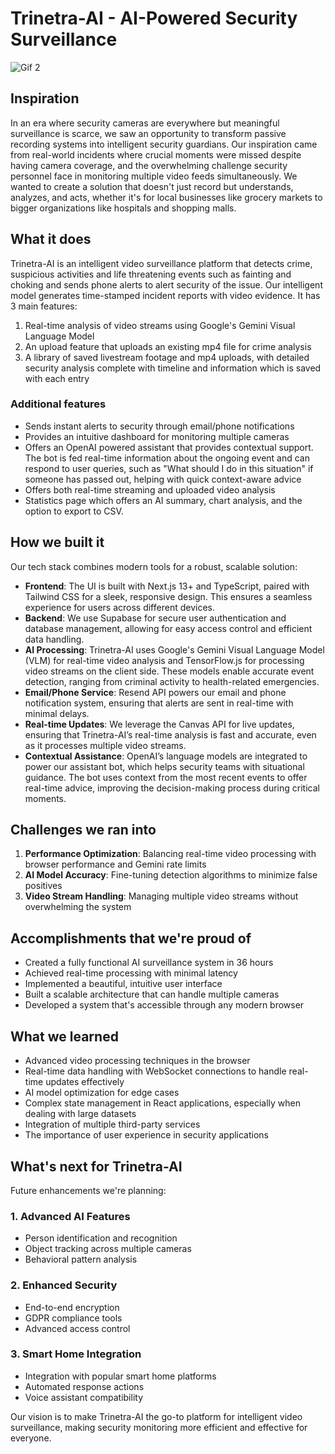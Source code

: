 # Trinetra-AI - AI-Powered Security Surveillance

![Gif 2](public/gifs/gallary.gif)
## Inspiration
In an era where security cameras are everywhere but meaningful surveillance is scarce, we saw an opportunity to transform passive recording systems into intelligent security guardians. Our inspiration came from real-world incidents where crucial moments were missed despite having camera coverage, and the overwhelming challenge security personnel face in monitoring multiple video feeds simultaneously. We wanted to create a solution that doesn't just record but understands, analyzes, and acts, whether it's for local businesses like grocery markets to bigger organizations like hospitals and shopping malls.

## What it does
Trinetra-AI is an intelligent video surveillance platform that detects crime, suspicious activities and life threatening events such as fainting and choking and sends phone alerts to alert security of the issue. Our intelligent model generates time-stamped incident reports with video evidence. It has 3 main features:
1. Real-time analysis of video streams using Google's Gemini Visual Language Model
2. An upload feature that uploads an existing mp4 file for crime analysis
3. A library of saved livestream footage and mp4 uploads, with detailed security analysis complete with timeline and information which is saved with each entry

### Additional features
* Sends instant alerts to security through email/phone notifications
* Provides an intuitive dashboard for monitoring multiple cameras
* Offers an OpenAI powered assistant that provides contextual support. The bot is fed real-time information about the ongoing event and can respond to user queries, such as "What should I do in this situation" if someone has passed out, helping with quick context-aware advice
* Offers both real-time streaming and uploaded video analysis
* Statistics page which offers an AI summary, chart analysis, and the option to export to CSV.

## How we built it
Our tech stack combines modern tools for a robust, scalable solution:
* **Frontend**: The UI is built with Next.js 13+ and TypeScript, paired with Tailwind CSS for a sleek, responsive design. This ensures a seamless experience for users across different devices.
* **Backend**: We use Supabase for secure user authentication and database management, allowing for easy access control and efficient data handling.
* **AI Processing**: Trinetra-AI uses Google's Gemini Visual Language Model (VLM) for real-time video analysis and TensorFlow.js for processing video streams on the client side. These models enable accurate event detection, ranging from criminal activity to health-related emergencies.
* **Email/Phone Service**: Resend API powers our email and phone notification system, ensuring that alerts are sent in real-time with minimal delays.
* **Real-time Updates**: We leverage the Canvas API for live updates, ensuring that Trinetra-AI’s real-time analysis is fast and accurate, even as it processes multiple video streams.
* **Contextual Assistance**: OpenAI’s language models are integrated to power our assistant bot, which helps security teams with situational guidance. The bot uses context from the most recent events to offer real-time advice, improving the decision-making process during critical moments.

## Challenges we ran into
1. **Performance Optimization**: Balancing real-time video processing with browser performance and Gemini rate limits
2. **AI Model Accuracy**: Fine-tuning detection algorithms to minimize false positives
3. **Video Stream Handling**: Managing multiple video streams without overwhelming the system

## Accomplishments that we're proud of
* Created a fully functional AI surveillance system in 36 hours
* Achieved real-time processing with minimal latency
* Implemented a beautiful, intuitive user interface
* Built a scalable architecture that can handle multiple cameras
* Developed a system that's accessible through any modern browser

## What we learned
* Advanced video processing techniques in the browser
* Real-time data handling with WebSocket connections to handle real-time updates effectively
* AI model optimization for edge cases
* Complex state management in React applications, especially when dealing with large datasets
* Integration of multiple third-party services
* The importance of user experience in security applications

## What's next for Trinetra-AI
Future enhancements we're planning:

### 1. Advanced AI Features
* Person identification and recognition
* Object tracking across multiple cameras
* Behavioral pattern analysis

### 2. Enhanced Security
* End-to-end encryption
* GDPR compliance tools
* Advanced access control

### 3. Smart Home Integration
* Integration with popular smart home platforms
* Automated response actions
* Voice assistant compatibility

Our vision is to make Trinetra-AI the go-to platform for intelligent video surveillance, making security monitoring more efficient and effective for everyone.
